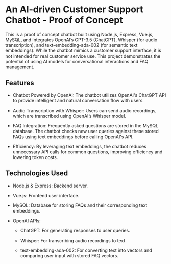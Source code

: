 # An AI-driven Customer Support Chatbot - Proof of Concept


This is a proof of concept chatbot built using Node.js, Express, Vue.js, MySQL, and integrates OpenAI’s GPT-3.5 (ChatGPT), Whisper (for audio transcription), and text-embedding-ada-002 (for semantic text embeddings). While the chatbot mimics a customer support interface, it is not intended for real customer service use. This project demonstrates the potential of using AI models for conversational interactions and FAQ management.

## Features

  * Chatbot Powered by OpenAI: The chatbot utilizes OpenAI's ChatGPT API to provide intelligent and natural conversation flow with users.

  * Audio Transcription with Whisper: Users can send audio recordings, which are transcribed using OpenAI’s Whisper model.

  * FAQ Integration: Frequently asked questions are stored in the MySQL database. The chatbot checks new user queries against these stored FAQs using text embeddings before calling OpenAI's API.

  * Efficiency: By leveraging text embeddings, the chatbot reduces unnecessary API calls for common questions, improving efficiency and lowering token costs.

## Technologies Used

  * Node.js & Express: Backend server.

  * Vue.js: Frontend user interface.

  * MySQL: Database for storing FAQs and their corresponding text embeddings.

  * OpenAI APIs:

     * ChatGPT: For generating responses to user queries.

     * Whisper: For transcribing audio recordings to text.

     * text-embedding-ada-002: For converting text into vectors and comparing user input with stored FAQ vectors.
